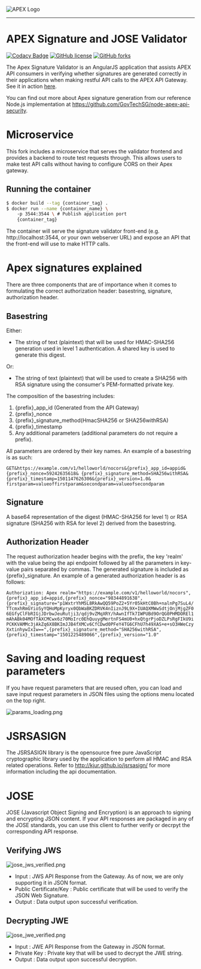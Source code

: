 ![APEX Logo](/assets/color_apex_landscape.png)
***
# APEX Signature and JOSE Validator

[![Codacy Badge](https://api.codacy.com/project/badge/Grade/a20b2416cc2547e9ab6b3ef5669d82ec)](https://app.codacy.com/app/robincher/apex-signature-validator?utm_source=github.com&utm_medium=referral&utm_content=GovTechSG/apex-signature-validator&utm_campaign=badger)
[![GitHub license](https://img.shields.io/github/license/GovTechSG/apex-signature-validator.svg)](https://github.com/GovTechSG/apex-signature-validator/blob/master/LICENSE)
[![GitHub forks](https://img.shields.io/github/forks/GovTechSG/apex-signature-validator.svg)](https://github.com/GovTechSG/apex-signature-validator/network)

The Apex Signature Validator is an AngularJS application that assists APEX API consumers in verifying whether signatures are generated correctly in their applications when making restful API calls to the APEX API Gateway. See it in action [here](https://govtechsg.github.io/apex-signature-validator/).

You can find out more about Apex signature generation from our reference Node.js implementation at https://github.com/GovTechSG/node-apex-api-security.

# Microservice
This fork includes a microservice that serves the validator frontend and provides a backend to route test requests through. This allows users to make test API calls without having to configure CORS on their Apex gateway.

## Running the container
```bash
$ docker build --tag {container_tag} .
$ docker run --name {container_name} \ 
    -p 3544:3544 \ # Publish application port
    {container_tag}
```

The container will serve the signature validator front-end (e.g. http://localhost:3544, or your own webserver URL) and expose an API that the front-end will use to make HTTP calls.

# Apex signatures explained

There are three components that are of importance when it comes to formulating the correct authorization header: basestring, signature, authorization header.

## Basestring
Either:

- The string of text (plaintext) that will be used for HMAC-SHA256 generation used in level 1 authentication. A shared key is used to generate this digest.

Or:

- The string of text (plaintext) that will be used to create a SHA256 with RSA signature using the consumer's PEM-formatted private key.

The composition of the basestring includes: 

1. {prefix}_app_id (Generated from the API Gateway)
2. {prefix}_nonce
3. {prefix}_signature_method(HmacSHA256 or SHA256withRSA)
4. {prefix}_timestamp
5. Any additional parameters (additional parameters do not require a prefix).

All parameters are ordered by their key names.
An example of a basestring is as such:

`
GET&https://example.com/v1/helloworld/nocors&{prefix}_app_id=appid&{prefix}_nonce=59242635618&
{prefix}_signature_method=SHA256withRSA&{prefix}_timestamp=1501147626306&{prefix}_version=1.0&
firstparam=valueoffirstparam&secondparam=valueofsecondparam
`

## Signature
A base64 representation of the digest (HMAC-SHA256 for level 1) or RSA signature (SHA256 with RSA for level 2) derived from the basestring.

## Authorization Header 
The request authorization header begins with the prefix, the key 'realm' with the value being the api endpoint followed by all the parameters in key-value pairs separated by commas. The generated signature is included as {prefix}_signature. 
An example of a generated authorization header is as follows:

`
Authorization: Apex realm="https://example.com/v1/helloworld/nocors",{prefix}_app_id=appid,{prefix}_nonce="98344891638",{prefix}_signature="p1WxtrYhM5L8RkAwQQ59PoZ2+5Yr05kHtC0Bh+nalnPg7SuL4/TTcmxhRmGYioSyYQHoMpKyryx0QbWaBKZDRVK4nIiznJ9L9X+IUAQXMWwSdtjOnjMjgZF06EGfyClFbRIGjJDrbwJeuRutji3/qdj9vZMqXRY/hAwnIfTk7IWPUBd9OrQG0PHMDOREl1mAhABk04MOfTAXCMCwx6z70MoIrc0EhQuuygMertnFS4mU0+hxQtgrPjoDZLPsRgFIkU9iPCKKVAMMc3jAkZq6X8BKImJJB4fXMCv6CfCDwd0PFeY4TG6CFhU7h49XAS+e+sO3HWeCzyXxtinhywIxIw==",{prefix}_signature_method="SHA256withRSA",{prefix}_timestamp="1501225489066",{prefix}_version="1.0"
`

# Saving and loading request parameters

If you have request parameters that are reused often, you can load and save input request parameters in JSON files using the options menu located on the top right.

![params_loading.png](/assets/params_loading.png)

# JSRSASIGN
The JSRSASIGN library is the opensource free pure JavaScript cryptographic library used by the application to perform all HMAC and RSA related 
operations. Refer to http://kjur.github.io/jsrsasign/ for more information including the api documentation.

# JOSE 

JOSE (Javascript Object Signing and Encryption) is an approach to signing and encrypting JSON content. If your API responses are packaged in any of the JOSE standards, you can use this client to further verify or decrpyt the corresponding API response.

## Verifying JWS
![jose_jws_verified.png](/assets/jose_jws_verified.png)

- Input : JWS API Response from the Gateway. As of now, we are only supporting it in JSON format.
- Public Certificate/Key : Public certificate that will be used to verify the JSON Web Signature. 
- Output : Data output upon successful verification.

## Decrypting JWE
![jose_jwe_verified.png](/assets/jose_jwe_verified.png)

- Input : JWE API Response from the Gateway in JSON format.
- Private Key : Private key that will be used to decrypt the JWE string.
- Output : Data output upon successful decryption.

